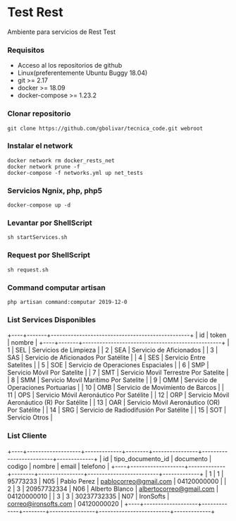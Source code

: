 # Test Rest

Ambiente para servicios de Rest Test

### Requisitos

* Acceso al los repositorios de github
* Linux(preferentemente Ubuntu Buggy 18.04)
* git >= 2.17
* docker >= 18.09
* docker-compose >= 1.23.2

### Clonar repositorio 
```
git clone https://github.com/gbolivar/tecnica_code.git webroot

```


### Instalar el network

```
docker network rm docker_rests_net
docker network prune -f
docker-compose -f networks.yml up net_tests
```

### Servicios Ngnix, php, php5

```
docker-compose up -d
```

### Levantar por ShellScript ##
```
sh startServices.sh
```

### Request por ShellScript ##
```
sh request.sh
```

### Command computar artisan ##
```
php artisan command:computar 2019-12-0
```



### List Services Disponibles ###

+----+-------+-------------------------------------------------+
| id | token | nombre                                          |
+----+-------+-------------------------------------------------+
|  1 | SEL   | Servicios de Limpieza                           |
|  2 | SEA   | Servicio de Aficionados                         |
|  3 | SAS   | Servicio de Aficionados Por Satélite            |
|  4 | SES   | Servicio Entre Satelites                        |
|  5 | SOE   | Servicio de Operaciones Espaciales              |
|  6 | SMP   | Servicio Móvil Por Satelite                     |
|  7 | SMT   | Servicio Movil Terrestre Por Satelite           |
|  8 | SMM   | Servicio Movil Maritimo Por Satelite            |
|  9 | OMM   | Servicio de Operaciones Portuarias              |
| 10 | OMB   | Servicio de Movimiento de Barcos                |
| 11 | OPS   | Servicio Móvil Aeronáutico Por Satélite         |
| 12 | ORP   | Servicio Móvil Aeronáutico (R) Por Satélite     |
| 13 | OAR   | Servicio Móvil Aeronáutico (OR) Por Satélite    |
| 14 | SRG   | Servicio de Radiodifusión Por Satélite          |
| 15 | SOT   | Servicio Otros                                  |


### List Cliente ###

+----+-------------------+-------------+--------+----------------+-------------------------+-------------+
| id | tipo_documento_id | documento   | codigo | nombre         | email                   | telefono    |
+----+-------------------+-------------+--------+----------------+-------------------------+-------------+
|  1 |                 1 | 95773233    | N05    | Pablo Perez    | pablocorreo@gmail.com   | 04120000000 |
|  2 |                 3 | 20957732334 | N06    | Alberto Blanco | albertocorreo@gmail.com | 04120000010 |
|  3 |                 3 | 30237732335 | N07    | IronSofts      | correo@ironsofts.com    | 04120000020 |
+----+-------------------+-------------+--------+----------------+-------------------------+-------------+


